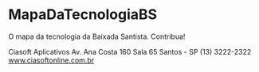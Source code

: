 # MapaDaTecnologiaBS
O mapa da tecnologia da Baixada Santista. Contribua!

Ciasoft Aplicativos
Av. Ana Costa 160 Sala 65
Santos - SP
(13) 3222-2322
www.ciasoftonline.com.br

